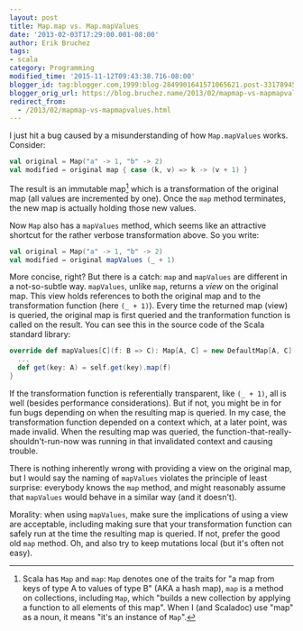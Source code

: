 ```yaml
---
layout: post
title: Map.map vs. Map.mapValues
date: '2013-02-03T17:29:00.001-08:00'
author: Erik Bruchez
tags:
- scala
category: Programming
modified_time: '2015-11-12T09:43:38.716-08:00'
blogger_id: tag:blogger.com,1999:blog-2849901641571065621.post-3317894540003411035
blogger_orig_url: https://blog.bruchez.name/2013/02/mapmap-vs-mapmapvalues.html
redirect_from:
  - /2013/02/mapmap-vs-mapmapvalues.html
---
```


I just hit a bug caused by a misunderstanding of how `Map.mapValues` works. Consider:

```scala
val original = Map("a" -> 1, "b" -> 2)
val modified = original map { case (k, v) => k -> (v + 1) }
```

The result is an immutable map[^1] which is a transformation of the original map (all values are incremented by one). Once the `map` method terminates, the new map is actually holding those new values.

Now `Map` also has a `mapValues` method, which seems like an attractive shortcut for the rather verbose transformation above. So you write:

```scala
val original = Map("a" -> 1, "b" -> 2)
val modified = original mapValues (_ + 1)
```

More concise, right? But there is a catch: `map` and `mapValues` are different in a not-so-subtle way. `mapValues`, unlike `map`, returns a *view* on the original map. This view holds references to both the original map and to the transformation function (here `(_ + 1)`). Every time the returned map (view) is queried, the original map is first queried and the tranformation function is called on the result. You can see this in the source code of the Scala standard library:

```scala
override def mapValues[C](f: B => C): Map[A, C] = new DefaultMap[A, C] {
  ...
  def get(key: A) = self.get(key).map(f)
}
```

If the transformation function is referentially transparent, like `(_ + 1)`, all is well (besides performance considerations). But if not, you might be in for fun bugs depending on when the resulting map is queried. In my case, the transformation function depended on a context which, at a later point, was made invalid. When the resulting map was queried, the function-that-really-shouldn't-run-now was running in that invalidated context and causing trouble.

There is nothing inherently wrong with providing a view on the original map, but I would say the naming of `mapValues` violates the principle of least surprise: everybody knows the `map` method, and might reasonably assume that `mapValues` would behave in a similar way (and it doesn't).

Morality: when using `mapValues`, make sure the implications of using a view are acceptable, including making sure that your transformation function can safely run at the time the resulting map is queried. If not, prefer the good old `map` method. Oh, and also try to keep mutations local (but it's often not easy).

[^1]: Scala has `Map` and `map`: `Map` denotes one of the traits for "a map from keys of type A to values of type B" (AKA a hash map),  `map` is a method on collections, including `Map`, which "builds a new collection by applying a function to all elements of this map". When I (and Scaladoc) use "map" as a noun, it means "it's an instance of `Map`".
